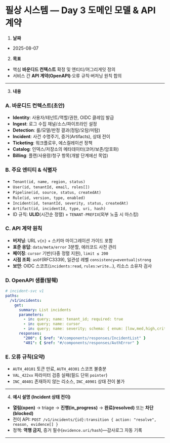 # 필상 시스템 — Day 3 도메인 모델 & API 계약

1. **날짜**

* 2025-08-07

2. **목표**

* 핵심 **바운디드 컨텍스트** 확정 및 엔티티/어그리게잇 정의
* 서비스 간 **API 계약(OpenAPI)**·오류 규칙·버저닝 원칙 합의

---

3. **내용**

### A. 바운디드 컨텍스트(초안)

* **Identity**: 사용자/테넌트/역할/권한, OIDC 클레임 발급
* **Ingest**: 로그 수집 채널/소스/파이프라인 설정
* **Detection**: 룰/모델/판정 결과(정탐/오탐/미탐)
* **Incident**: 사건 수명주기, 증거(Artifacts), 상태 전이
* **Ticketing**: 워크플로우, 에스컬레이션 정책
* **Catalog**: 인덱스/저장소의 메타데이터(코어/보존/암호화)
* **Billing**: 플랜/사용량/청구 항목(개발 단계에선 목업)

### B. 주요 엔티티 & 식별자

* `Tenant(id, name, region, status)`
* `User(id, tenantId, email, roles[])`
* `Pipeline(id, source, status, createdAt)`
* `Rule(id, version, type, enabled)`
* `Incident(id, tenantId, severity, status, createdAt)`
* `Artifact(id, incidentId, type, uri, hash)`
* ID 규칙: **ULID**(시간순 정렬) + `TENANT-PREFIX`(외부 노출 시 마스킹)

### C. API 계약 원칙

* **버저닝**: URL `v{n}` + 스키마 마이그레이션 가이드 포함
* **표준 응답**: `data/meta/error` 3분할, 에러코드 사전 관리
* **페이징**: `cursor` 기반(다중 정렬 지원), `limit ≤ 200`
* **시점 조회**: `asOf`(RFC3339), 일관성 레벨 `consistency=eventual|strong`
* **보안**: OIDC 스코프(`incidents:read`, `rules:write`…), 리소스 소유자 검사

### D. OpenAPI 샘플(발췌)

```yaml
# incident-svc v1
paths:
  /v1/incidents:
    get:
      summary: List incidents
      parameters:
        - in: query; name: tenant_id; required: true
        - in: query; name: cursor
        - in: query; name: severity; schema: { enum: [low,med,high,crit] }
      responses:
        "200": { $ref: "#/components/responses/IncidentList" }
        "401": { $ref: "#/components/responses/AuthError" }
```

### E. 오류 규칙(요약)

* `AUTH_40101` 토큰 만료, `AUTH_40301` 스코프 불충분
* `VAL_422xx` 파라미터 검증 실패(필드 단위 `pointer`)
* `INC_40401` 존재하지 않는 리소스, `INC_40901` 상태 전이 불가

---

4. **예시 설명 (Incident 상태 전이)**

* **열림(open)** → triage → **진행(in_progress)** → **완료(resolved)** 또는 **차단(blocked)**
* 전이 API: `POST /v1/incidents/{id}:transition { action: "resolve", reason, evidence[] }`
* 정책: **역행 금지**, 증거 필수(`evidence.uri/hash`)—감사로그 자동 기록

---
